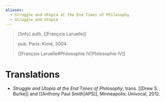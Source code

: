 ```yaml
---
aliases:
  - Struggle and Utopia at the End Times of Philosophy
  - Struggle and Utopia
---
```

>[!info]
>auth. [[François Laruelle]]
>
>pub. Paris: Kimé, 2004.
>
>[[François Laruelle#Philosophie IV|Philosophie IV]]

# Translations

* _Struggle and Utopia at the End Times of Philosophy_, trans. [[Drew S. Burke]] and [[Anthony Paul Smith|APS]], Minneapolis: Univocal, 2012.